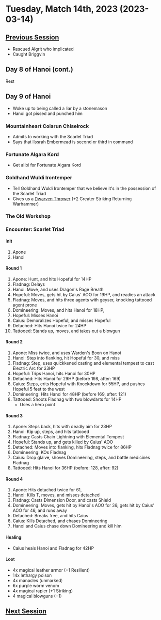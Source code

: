 # Tuesday, Match 14th, 2023 (2023-03-14)

## [Previous Session](./2023-03-07.md)

- Rescued Algrit who implicated 
- Caught Briggvin

## Day 8 of Hanoi (cont.)

Rest

## Day 9 of Hanoi

- Woke up to being called a liar by a stonemason
- Hanoi got pissed and punched him

### Mountainheart Colarun Chiselrock

- Admits to working with the Scarlet Triad
- Says that Ilssrah Embermead is second or third in command

### Fortunate Algara Kord

- Get alibi for Fortunate Algara Kord 

### Goldhand Wuldi Irontemper

- Tell Goldhand Wuldi Irontemper that we believe it's in the possession of the Scarlet Triad
- Gives us a [Dwarven Thrower](https://2e.aonprd.com/Equipment.aspx?ID=384) (+2 Greater Striking Returning Warhammer)

### The Old Workshop

### Encounter: Scarlet Triad

#### Init

1. Apone
1. Hanoi

#### Round 1

1. Apone: Hunt, and hits Hopeful for 14HP
1. Fladnag: Delays
1. Hanoi: Move, and uses Dragon's Rage Breath 
1. Hopeful: Moves, gets hit by Caius' AOO for 19HP, and readies an attack
1. Fladnag: Moves, and hits three agents with geyser, knocking tattooed agent prone
1. Domineering: Moves, and hits Hanoi for 18HP, 
1. Hopeful: Misses Hanoi
1. Caius: Demoralizes Hopeful, and misses Hopeful
1. Detached: Hits Hanoi twice for 24HP
1. Tattooed: Stands up, moves, and takes out a blowgun

#### Round 2

1. Apone: Miss twice, and uses Warden's Boon on Hanoi
1. Hanoi: Step into flanking, hit Hopeful for 30, and miss
1. Fladnag: Step, uses quickkened casting and elemental tempest to cast Electric Arc for 33HP
1. Hopeful: Trips Hanoi, hits Hanoi for 30HP
1. Detached: Hits Hanoi for 29HP (before 198, after: 169)
1. Caius: Steps, crits Hopeful with Knockdown for 55HP, and pushes Hopeful 5 feet to the west
1. Domineering: Hits Hanoi for 48HP (before 169, after: 121)
1. Tattooed: Shoots Fladnag with two blowdarts for 14HP
   - Uses a hero point

#### Round 3

1. Apone: Steps back, hits with deadly aim for 23HP
1. Hanoi: Kip up, steps, and hits tattooed
1. Fladnag: Casts Chain Lightning with Elemental Tempest
1. Hopeful: Stands up, and gets killed by Caius' AOO
1. Detached: Moves into flanking, hits Fladnag twice for 86HP
1. Domineering: KOs Fladnag
1. Caius: Drop glaive, shoves Domineering, steps, and battle medicines Fladnag 
1. Tattooed: Hits Hanoi for 36HP (before: 128, after: 92)

#### Round 4

1. Apone: Hits detached twice for 61, 
1. Hanoi: Kills T, moves, and misses detached
1. Fladnag: Casts Dimension Door, and casts Shield
1. Domineering: Moves, gets hit by Hanoi's AOO for 36, gets hit by Caius' AOO for 46, and runs away
1. Detached: Breaks free, and hits Caius
1. Caius: Kills Detached, and chases Domineering
1. Hanoi and Caius chase down Domineering and kill him

#### Healing

- Caius heals Hanoi and Fladnag for 42HP

#### Loot

- 4x magical leather armor (+1 Resilient)
- 14x lethargy poison
- 4x manacles (unmarked)
- 6x purple worm venom
- 4x magical rapier (+1 Striking)
- 4 magical blowguns (+1)

## [Next Session](./2023-XX-XX.md)
